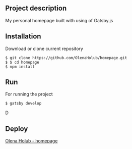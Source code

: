 ## Project description

My personal homepage built with using of Gatsby.js

## Installation

Download or clone current repository
```
$ git clone https://github.com/OlenaHolub/homepage.git
$ $ cd homepage
$ npm install
```

## Run

For running the project
```
$ gatsby develop
```
D
## Deploy

[Olena Holub - homepage](https://olenaholub.github.io/homepage/)